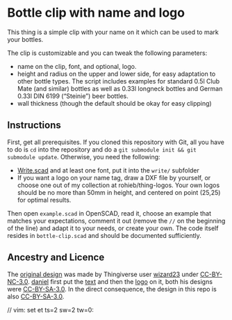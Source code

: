 Bottle clip with name and logo
==============================

This thing is a simple clip with your name on it which can be used to mark your
bottles.

The clip is customizable and you can tweak the following parameters:

 * name on the clip, font, and optional, logo.
 * height and radius on the upper and lower side, for easy adaptation to other
   bottle types. The script includes examples for standard 0.5l Club Mate (and
   similar) bottles as well as 0.33l longneck bottles and German 0.33l DIN 6199
   (“Steinie”) beer bottles.
 * wall thickness (though the default should be okay for easy clipping)
 

Instructions
------------

First, get all prerequisites. If you cloned this repository with Git, all you
have to do is `cd` into the repository and do a `git submodule init && git
submodule update`. Otherwise, you need the following:

 * [Write.scad][thing16193] and at least one font, put it into the `write/`
   subfolder
 * If you want a logo on your name tag, draw a DXF file by yourself, or choose
   one out of my collection at rohieb/thing-logos. Your own logos should be no
   more than 50mm in height, and centered on point (25,25) for optimal results.

Then open `example.scad` in OpenSCAD, read it, choose an example that matches
your expectations, comment it out (remove the `//` on the beginning of the
line) and adapt it to your needs, or create your own. The code itself resides
in `bottle-clip.scad` and should be documented sufficiently.

[thing16193]: http://thingiverse.com/thing:16193

Ancestry and Licence
---------------

The [original design][thing888] was made by Thingiverse user
[wizard23][wizard23] under [CC-BY-NC-3.0][ccbync30]. [daniel][daniel] first put
the [text][thing18978] and then the [logo][thing23817] on it, both his designs
were [CC-BY-SA-3.0][ccbysa30]. In the direct consequence, the design in this
repo is also [CC-BY-SA-3.0][ccbysa30].

[thing888]: http://www.thingiverse.com/thing:888
[wizard23]: http://www.thingiverse.com/wizard23
[daniel]: http://www.thingiverse.com/daniel
[thing18978]: http://www.thingiverse.com/thing:18978
[thing23817]: http://www.thingiverse.com/thing:23817
[ccbync30]: https://creativecommons.org/licenses/by-nc/3.0/
[ccbysa30]: https://creativecommons.org/licenses/by-sa/3.0/

// vim: set et ts=2 sw=2 tw=0:
